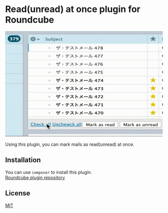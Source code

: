 Read(unread) at once plugin for Roundcube
====

![Screenshot](https://raw.githubusercontent.com/tbsmcd/read_at_once/images/rao.gif)

Using this plugin, you can mark mails as read(unread) at once.

## Installation
  
You can use `composer` to install this plugin.  
[Roundcube plugin repository](https://plugins.roundcube.net/packages/tbsmcd/read_at_once)

## License
  
[MIT](https://github.com/tbsmcd/read_at_once/blob/master/LICENSE)